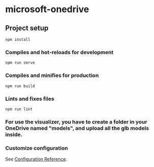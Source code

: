 # microsoft-onedrive

## Project setup
```
npm install
```

### Compiles and hot-reloads for development
```
npm run serve
```

### Compiles and minifies for production
```
npm run build
```

### Lints and fixes files
```
npm run lint
```

### For use the visualizer, you have to create a folder in your OneDrive named "models", and upload all the glb models inside.

### Customize configuration
See [Configuration Reference](https://cli.vuejs.org/config/).
